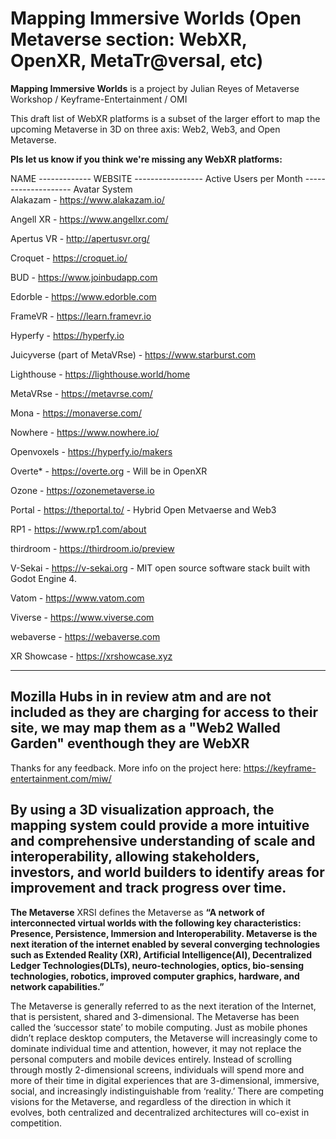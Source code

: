 # Mapping Immersive Worlds (Open Metaverse section: WebXR, OpenXR, MetaTr@versal, etc)

**Mapping Immersive Worlds** is a project by Julian Reyes of Metaverse Workshop / Keyframe-Entertainment / OMI

This draft list of WebXR platforms is a subset of the larger effort to map the upcoming Metaverse in 3D on three axis: Web2, Web3, and Open Metaverse.

**Pls let us know if you think we're missing any WebXR platforms:**

NAME        -------------  WEBSITE            -----------------           Active Users per Month   --------------------   Avatar System  
Alakazam -     	https://www.alakazam.io/

Angell XR -      https://www.angellxr.com/

Apertus VR -   	http://apertusvr.org/

Croquet -        https://croquet.io/

BUD -         	https://www.joinbudapp.com

Edorble	-     https://www.edorble.com

FrameVR	 -      https://learn.framevr.io

Hyperfy	-     https://hyperfy.io

Juicyverse (part of MetaVRse)  -  https://www.starburst.com

Lighthouse	-  https://lighthouse.world/home

MetaVRse - https://metavrse.com/

Mona - https://monaverse.com/

Nowhere - https://www.nowhere.io/

Openvoxels -	  https://hyperfy.io/makers

Overte* -      https://overte.org - Will be in OpenXR

Ozone -  https://ozonemetaverse.io

Portal - https://theportal.to/ - Hybrid Open Metvaerse and Web3

RP1	     -     https://www.rp1.com/about

thirdroom	 -   https://thirdroom.io/preview

V-Sekai	  -    https://v-sekai.org - MIT open source software stack built with Godot Engine 4.

Vatom	 -        https://www.vatom.com

Viverse	 -     https://www.viverse.com

webaverse	 -  https://webaverse.com

XR Showcase	 - https://xrshowcase.xyz

------ 
Mozilla Hubs in in review atm and are not included as they are charging for access to their site, we may map them as a "Web2 Walled Garden" eventhough they are WebXR
-------

Thanks for any feedback. More info on the project here: https://keyframe-entertainment.com/miw/

By using a 3D visualization approach, the mapping system could provide a more intuitive and comprehensive understanding of scale and interoperability, allowing stakeholders, investors, and world builders to identify areas for improvement and track progress over time.
------------------------------------------------------------------------
**The Metaverse**
XRSI defines the Metaverse as **“A network of interconnected virtual worlds with the following key characteristics: Presence, Persistence, Immersion and Interoperability. Metaverse is the next iteration of the internet enabled by several converging technologies such as Extended Reality (XR), Artificial Intelligence(AI), Decentralized Ledger Technologies(DLTs), neuro-technologies, optics, bio-sensing technologies, robotics, improved computer graphics, hardware, and network capabilities.”**

The Metaverse is generally referred to as the next iteration of the Internet, that is persistent, shared and 3-dimensional. The Metaverse has been called the ‘successor state’ to mobile computing. Just as mobile phones didn’t replace desktop computers, the Metaverse will increasingly come to dominate individual time and attention, however, it may not replace the personal computers and mobile devices entirely. Instead of scrolling through mostly 2-dimensional screens, individuals will spend more and more of their time in digital experiences that are 3-dimensional, immersive, social, and increasingly indistinguishable from ‘reality.’ There are competing visions for the Metaverse, and regardless of the direction in which it evolves, both centralized and decentralized architectures will co-exist in competition.


